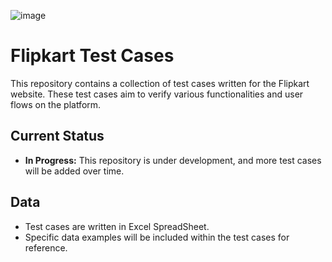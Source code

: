 ![image](https://github.com/user-attachments/assets/3f2a0294-6ca7-4a69-a3df-9793b0e4a2e5)


# Flipkart Test Cases

This repository contains a collection of test cases written for the Flipkart website. These test cases aim to verify various functionalities and user flows on the platform.

## Current Status

* **In Progress:** This repository is under development, and more test cases will be added over time.

## Data

* Test cases are written in Excel SpreadSheet.
* Specific data examples will be included within the test cases for reference.
